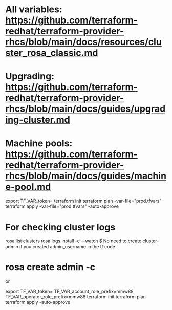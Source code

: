# All variables: https://github.com/terraform-redhat/terraform-provider-rhcs/blob/main/docs/resources/cluster_rosa_classic.md
# Upgrading: https://github.com/terraform-redhat/terraform-provider-rhcs/blob/main/docs/guides/upgrading-cluster.md
# Machine pools: https://github.com/terraform-redhat/terraform-provider-rhcs/blob/main/docs/guides/machine-pool.md


export TF_VAR_token=<OCM token>
terraform init
terraform plan -var-file="prod.tfvars"
terraform apply -var-file="prod.tfvars" -auto-approve
# For checking cluster logs
rosa list clusters
rosa logs install -c <clustername> --watch
$ No need to create cluster-admin if you created admin_username in the tf code
# rosa create admin -c <clustername>
or

export TF_VAR_token=<OCM token>
TF_VAR_account_role_prefix=mmw88
TF_VAR_operator_role_prefix=mmw88
terraform init
terraform plan
terraform apply -auto-approve
